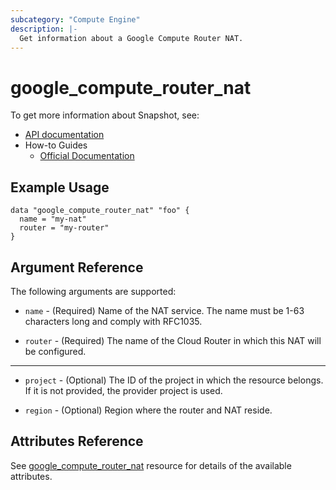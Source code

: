 ```yaml
---
subcategory: "Compute Engine"
description: |-
  Get information about a Google Compute Router NAT.
---
```


# google\_compute\_router\_nat

To get more information about Snapshot, see:

* [API documentation](https://cloud.google.com/compute/docs/reference/rest/v1/routers)
* How-to Guides
    * [Official Documentation](https://cloud.google.com/router/docs/)

## Example Usage

```hcl
data "google_compute_router_nat" "foo" {
  name = "my-nat"
  router = "my-router"
}
```

## Argument Reference

The following arguments are supported:

* `name` - (Required) Name of the NAT service. The name must be 1-63 characters long and
  comply with RFC1035.

* `router` - (Required)
  The name of the Cloud Router in which this NAT will be configured.

- - -

* `project` - (Optional) The ID of the project in which the resource belongs.
    If it is not provided, the provider project is used.

* `region` - (Optional) Region where the router and NAT reside.

## Attributes Reference

See [google_compute_router_nat](https://registry.terraform.io/providers/hashicorp/google/latest/docs/resources/compute_router_nat) resource for details of the available attributes.
